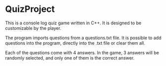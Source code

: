 # QuizProject

This is a console log quiz game written in C++. It is designed to be customizable by the player.

The program imports questions from a questions.txt file. It is possible to add questions into the program, directly into the .txt file or clear them all. 

Each of the questions come with 4 answers. In the game, 3 answers will be randomly selected, and only one of them is the correct answer.
